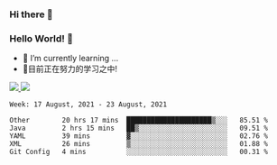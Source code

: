 ### Hi there 👋
### Hello World! 🙌

- 🌱 I’m currently learning ...
- 📖目前正在努力的学习之中!

<a href="https://github.com/anuraghazra/github-readme-stats">
  <img src="https://github-readme-stats.vercel.app/api?username=keyboardWithDream&show_icons=true&repo=github-readme-stats" />
</a>
<a href="https://github.com/anuraghazra/convoychat">
  <img src="https://github-readme-stats.vercel.app/api/top-langs/?username=keyboardWithDream&layout=compact&repo=convoychat" />
</a>



<!--START_SECTION:waka-->
```text
Week: 17 August, 2021 - 23 August, 2021

Other        20 hrs 17 mins  █████████████████████▒░░░   85.51 % 
Java         2 hrs 15 mins   ██▒░░░░░░░░░░░░░░░░░░░░░░   09.51 % 
YAML         39 mins         ▓░░░░░░░░░░░░░░░░░░░░░░░░   02.76 % 
XML          26 mins         ▒░░░░░░░░░░░░░░░░░░░░░░░░   01.88 % 
Git Config   4 mins          ░░░░░░░░░░░░░░░░░░░░░░░░░   00.31 % 
```
<!--END_SECTION:waka-->
